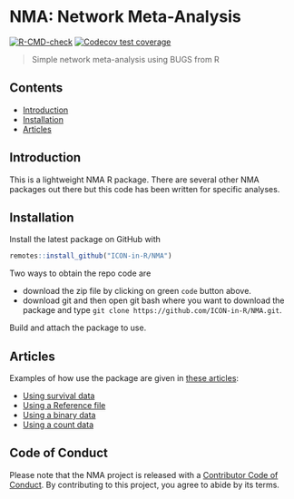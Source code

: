 # NMA: Network Meta-Analysis

<!-- badges: start -->
[![R-CMD-check](https://github.com/ICON-in-R/NMA/workflows/R-CMD-check/badge.svg)](https://github.com/ICON-in-R/NMA/actions)
[![Codecov test coverage](https://codecov.io/gh/ICON-in-R/NMA/branch/master/graph/badge.svg)](https://codecov.io/gh/ICON-in-R/NMA?branch=master)
<!-- badges: end -->

> Simple network meta-analysis using BUGS from R

## Contents

- [Introduction](#introduction)
- [Installation](#installation)
- [Articles](#articles)


## Introduction

This is a lightweight NMA R package. There are several other NMA packages out there but this code has been written for specific analyses.


## Installation

Install the latest package on GitHub with
```r
remotes::install_github("ICON-in-R/NMA")
```

Two ways to obtain the repo code are

* download the zip file by clicking on green `code` button above.
* download git and then open git bash where you want to download the package and type `git clone https://github.com/ICON-in-R/NMA.git`.

Build and attach the package to use.


## Articles

Examples of how use the package are given in [these articles](https://icon-in-r.github.io/NMA/articles/):


- [Using survival data](https://icon-in-r.github.io/NMA/articles/how-to-use-nma-survival-test-data.html)
- [Using a Reference file](https://icon-in-r.github.io/NMA/articles/reference-file-test-data.html)
- [Using a binary data](https://icon-in-r.github.io/NMA/articles/binary-data.html)
- [Using a count data](https://icon-in-r.github.io/NMA/articles/count-data.html)

## Code of Conduct

Please note that the NMA project is released with a [Contributor Code of Conduct](https://contributor-covenant.org/version/2/0/CODE_OF_CONDUCT.html).
By contributing to this project, you agree to abide by its terms.

